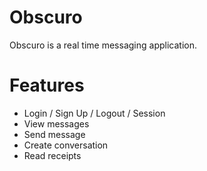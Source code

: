 # Obscuro
Obscuro is a real time messaging application.

# Features
- Login / Sign Up / Logout / Session
- View messages
- Send message
- Create conversation
- Read receipts
